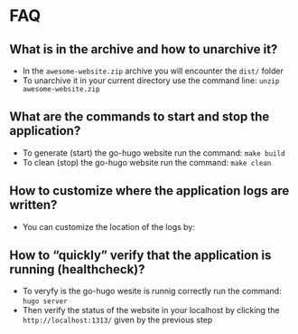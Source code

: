 # FAQ

## What is in the archive and how to unarchive it?

- In the  `awesome-website.zip`  archive you will encounter the  `dist/`  folder
- To unarchive it in your current directory use the command line:  `unzip awesome-website.zip`

## What are the commands to start and stop the application?

- To generate (start) the go-hugo website run the command:  `make build`
- To clean (stop) the go-hugo website run the command:  `make clean`

## How to customize where the application logs are written?

- You can customize the location of the logs by:

## How to “quickly” verify that the application is running (healthcheck)?

- To veryfy is the go-hugo wesite is runnig correctly run the command:  `hugo server`
- Then verify the status of the website in your localhost by clicking the  
`http://localhost:1313/`  given by the previous step
